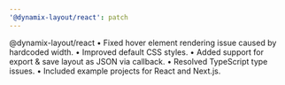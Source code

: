 ```yaml
---
'@dynamix-layout/react': patch
---
```


@dynamix-layout/react
• Fixed hover element rendering issue caused by hardcoded width.
• Improved default CSS styles.
• Added support for export & save layout as JSON via callback.
• Resolved TypeScript type issues.
• Included example projects for React and Next.js.
